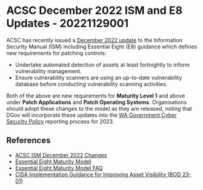 # ACSC December 2022 ISM and E8 Updates - 20221129001

ACSC has recently issued a [December 2022 update](https://www.cyber.gov.au/sites/default/files/2022-12/ISM%20December%202022%20Changes%20%28December%202022%29.pdf) to the Information Security Manual (ISM) including Essential Eight (E8) guidance which defines new requirements for patching controls:

- Undertake automated detection of assets at least fortnightly to inform vulnerability management.
- Ensure vulnerability scanners are using an up-to-date vulnerability database before conducting vulnerability scanning activities.

Both of the above are new requirements for **Maturity Level 1** and above under **Patch Applications** and **Patch Operating Systems**. Organisations should adopt these changes to the model as they are released, noting that DGov will incorporate these updates into the [WA Government Cyber Security Policy](https://www.wa.gov.au/government/publications/wa-government-cyber-security-policy) reporting process for 2023.
 
## References

- [ACSC ISM December 2022 Changes](https://www.cyber.gov.au/sites/default/files/2022-12/ISM%20December%202022%20Changes%20%28December%202022%29.pdf)
- [Essential Eight Maturity Model](https://www.cyber.gov.au/acsc/view-all-content/publications/essential-eight-maturity-model)
- [Essential Eight Maturity Model FAQ](https://www.cyber.gov.au/acsc/view-all-content/publications/essential-eight-maturity-model-faq)
- [CISA Implementation Guidance for Improving Asset Visibility (BOD 23-01)](https://www.cisa.gov/implementation-guidance-binding-operational-directive-23-01)
